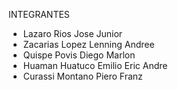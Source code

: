 INTEGRANTES
* Lazaro Rios Jose Junior
* Zacarias Lopez Lenning Andree
* Quispe Povis Diego Marlon
* Huaman Huatuco Emilio Eric Andre
* Curassi Montano Piero Franz
